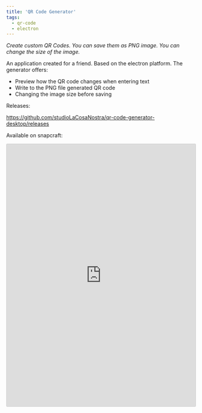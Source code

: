 ```yaml
---
title: 'QR Code Generator'
tags:
  - qr-code
  - electron
---
```


*Create custom QR Codes. You can save them as PNG image. You can change the size of the image.*

An application created for a friend. Based on the electron platform. The generator offers:

* Preview how the QR code changes when entering text
* Write to the PNG file generated QR code
* Changing the image size before saving

Releases:

https://github.com/studioLaCosaNostra/qr-code-generator-desktop/releases

Available on snapcraft:

<iframe src="https://snapcraft.io/qr-code-generator-desktop/embedded?button=black&summary=true&screenshot=true"
  frameborder="0" width="100%" height="700px" style="border: 1px solid #CCC; border-radius: 2px;"></iframe>
